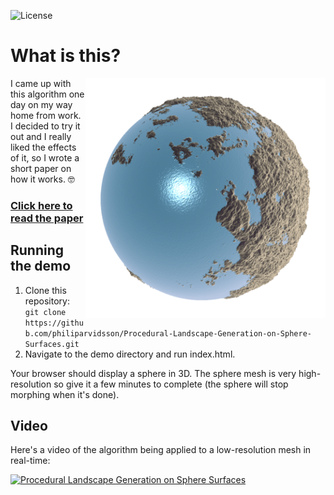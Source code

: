 ![License](https://img.shields.io/github/license/philiparvidsson/Procedural-Landscape-Generation-on-Spheres.svg)

# What is this?

<img align="right" width="384" src="paper/images/final-render.png" alt="" />

I came up with this algorithm one day on my way home from work. I decided to try it out and I really liked the effects of it, so I wrote a short paper on how it works. 🤓

### [Click here to read the paper](http://philiparvidsson.com/procedural-landscape-generation-on-sphere-surfaces.pdf)

## Running the demo

1. Clone this repository: `git clone https://github.com/philiparvidsson/Procedural-Landscape-Generation-on-Sphere-Surfaces.git`
2. Navigate to the demo directory and run index.html.

Your browser should display a sphere in 3D.  The sphere mesh is very high-resolution so give it a few minutes to complete (the sphere will stop morphing when it's done).

## Video

Here's a video of the algorithm being applied to a low-resolution mesh in real-time:

[![Procedural Landscape Generation on Sphere Surfaces](https://img.youtube.com/vi/e1duaCjxl1o/0.jpg)](https://youtu.be/e1duaCjxl1o)
